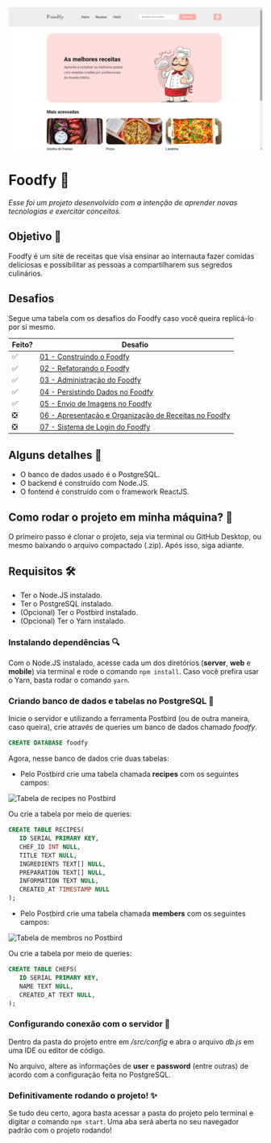 ![Foodfy](./readme-images/01-foodfy.png)

# Foodfy &#127829;

*Esse foi um projeto desenvolvido com a intenção de aprender novas tecnologias e exercitar conceitos.*

## Objetivo &#127919;

Foodfy é um site de receitas que visa ensinar ao internauta fazer comidas deliciosas e possibilitar as pessoas a compartilharem sus segredos culinários.

## Desafios

Segue uma tabela com os desafios do Foodfy caso você queira replicá-lo por si mesmo.

| Feito?   | Desafio                                                      |
| -------- | ------------------------------------------------------------ |
| &#9989;  | [01 - Construindo o Foodfy](https://github.com/Rocketseat/bootcamp-launchbase-desafios-02/blob/master/desafios/02-foodfy.md) |
| &#9989;  | [02 - Refatorando o Foodfy](https://github.com/Rocketseat/bootcamp-launchbase-desafios-03/blob/master/desafios/03-refatorando-foodfy.md) |
| &#9989;  | [03 - Administração do Foodfy](https://github.com/Rocketseat/bootcamp-launchbase-desafios-04/blob/master/desafios/04-admin-foodfy.md) |
| &#9989;  | [04 - Persistindo Dados no Foodfy](https://github.com/Rocketseat/bootcamp-launchbase-desafios-05/blob/master/desafios/05-persistindo-dados-foodfy.md) |
| &#9989;  | [05 - Envio de Imagens no Foodfy](https://github.com/Rocketseat/bootcamp-launchbase-desafios-07/blob/master/desafios/07-foodfy-envio-imagens.md) |
| &#10062; | [06 - Apresentação e Organização de Receitas no Foodfy](https://github.com/Rocketseat/bootcamp-launchbase-desafios-08/blob/master/desafios/08-apresentacao-organizacao-receitas-foodfy.md) |
| &#10062; | [07 - Sistema de Login do Foodfy](https://github.com/Rocketseat/bootcamp-launchbase-desafios-10/blob/master/desafios/10-sistema-login-foodfy.md) |

## Alguns detalhes &#128220;

* O banco de dados usado é o PostgreSQL.
* O backend é construído com Node.JS.
* O fontend é construído com o framework ReactJS.

## Como rodar o projeto em minha máquina? &#129300;

O primeiro passo é clonar o projeto, seja via terminal ou GitHub Desktop, ou mesmo baixando o arquivo compactado (.zip). Após isso, siga adiante.

## Requisitos &#128736;

* Ter o Node.JS instalado.
* Ter o PostgreSQL instalado.
* (Opcional) Ter o Postbird instalado.
* (Opcional) Ter o Yarn instalado.

### Instalando dependências &#128269;

Com o Node.JS instalado, acesse cada um dos diretórios (**server**, **web** e **mobile**) via terminal e rode o comando `npm install`. Caso você prefira usar o Yarn, basta rodar o comando `yarn`.

### Criando banco de dados e tabelas no PostgreSQL &#129405;

Inicie o servidor e utilizando a ferramenta Postbird (ou de outra maneira, caso queira), crie através de queries um banco de dados chamado *foodfy*.

```sql
CREATE DATABASE foodfy
```

Agora, nesse banco de dados crie duas tabelas:

* Pelo Postbird crie uma tabela chamada **recipes** com os seguintes campos:

![Tabela de recipes no Postbird](./readme-images/02-postbird-recipes.png)

Ou crie a tabela por meio de queries:

```sql
CREATE TABLE RECIPES(
   ID SERIAL PRIMARY KEY,
   CHEF_ID INT NULL,
   TITLE TEXT NULL,
   INGREDIENTS TEXT[] NULL,
   PREPARATION TEXT[] NULL,
   INFORMATION TEXT NULL,
   CREATED_AT TIMESTAMP NULL
);
```

* Pelo Postbird crie uma tabela chamada **members** com os seguintes campos:

![Tabela de membros no Postbird](./readme-images/03-postbird-chefs.png)

Ou crie a tabela por meio de queries:

```sql
CREATE TABLE CHEFS(
   ID SERIAL PRIMARY KEY,
   NAME TEXT NULL,
   CREATED_AT TEXT NULL,
);
```

### Configurando conexão com o servidor &#129520;

Dentro da pasta do projeto entre em */src/config* e abra o arquivo *db.js* em uma IDE ou editor de código.

No arquivo, altere as informações de **user** e **password** (entre outras) de acordo com a configuração feita no PostgreSQL.

### Definitivamente rodando o projeto! &#10024;

Se tudo deu certo, agora basta acessar a pasta do projeto pelo terminal e digitar o comando `npm start`. Uma aba será aberta no seu navegador padrão com o projeto rodando!
